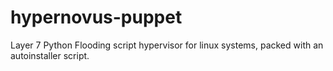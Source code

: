 # hypernovus-puppet
Layer 7 Python Flooding script hypervisor for linux systems, packed with an autoinstaller script.
